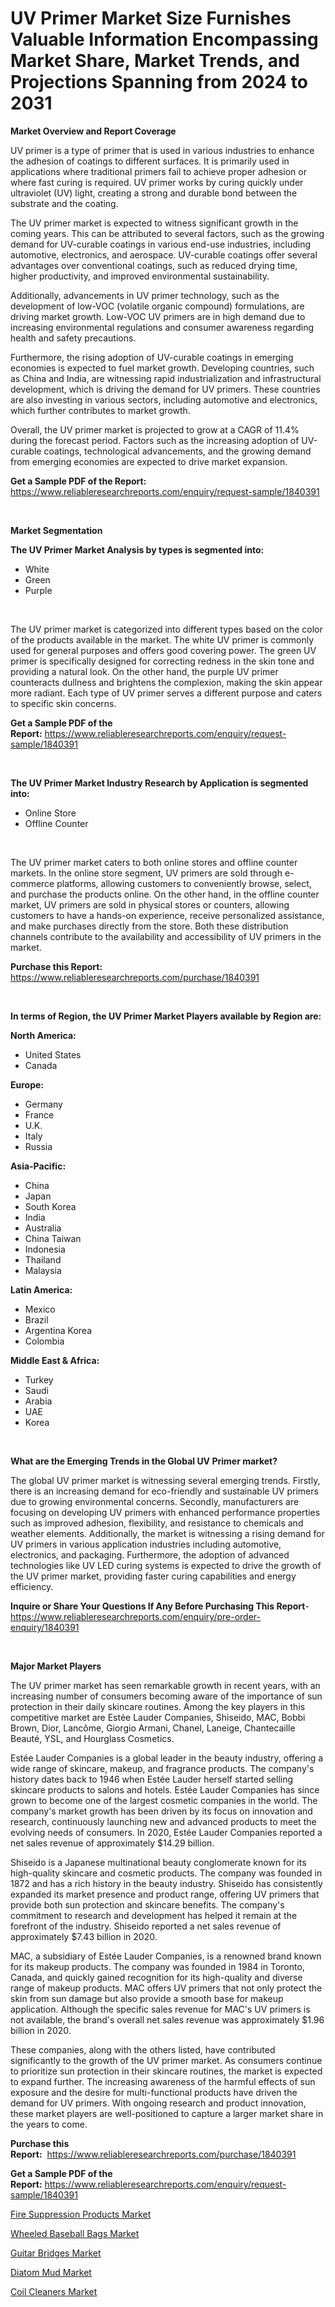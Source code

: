 <p><h1>UV Primer Market Size Furnishes Valuable Information Encompassing Market Share, Market Trends, and Projections Spanning from 2024 to 2031</h1></p><p><strong>Market Overview and Report Coverage</strong></p>
<p><p>UV primer is a type of primer that is used in various industries to enhance the adhesion of coatings to different surfaces. It is primarily used in applications where traditional primers fail to achieve proper adhesion or where fast curing is required. UV primer works by curing quickly under ultraviolet (UV) light, creating a strong and durable bond between the substrate and the coating.</p><p>The UV primer market is expected to witness significant growth in the coming years. This can be attributed to several factors, such as the growing demand for UV-curable coatings in various end-use industries, including automotive, electronics, and aerospace. UV-curable coatings offer several advantages over conventional coatings, such as reduced drying time, higher productivity, and improved environmental sustainability.</p><p>Additionally, advancements in UV primer technology, such as the development of low-VOC (volatile organic compound) formulations, are driving market growth. Low-VOC UV primers are in high demand due to increasing environmental regulations and consumer awareness regarding health and safety precautions.</p><p>Furthermore, the rising adoption of UV-curable coatings in emerging economies is expected to fuel market growth. Developing countries, such as China and India, are witnessing rapid industrialization and infrastructural development, which is driving the demand for UV primers. These countries are also investing in various sectors, including automotive and electronics, which further contributes to market growth.</p><p>Overall, the UV primer market is projected to grow at a CAGR of 11.4% during the forecast period. Factors such as the increasing adoption of UV-curable coatings, technological advancements, and the growing demand from emerging economies are expected to drive market expansion.</p></p>
<p><strong>Get a Sample PDF of the Report:</strong> <a href="https://www.reliableresearchreports.com/enquiry/request-sample/1840391">https://www.reliableresearchreports.com/enquiry/request-sample/1840391</a></p>
<p>&nbsp;</p>
<p><strong>Market Segmentation</strong></p>
<p><strong>The UV Primer Market Analysis by types is segmented into:</strong></p>
<p><ul><li>White</li><li>Green</li><li>Purple</li></ul></p>
<p>&nbsp;</p>
<p><p>The UV primer market is categorized into different types based on the color of the products available in the market. The white UV primer is commonly used for general purposes and offers good covering power. The green UV primer is specifically designed for correcting redness in the skin tone and providing a natural look. On the other hand, the purple UV primer counteracts dullness and brightens the complexion, making the skin appear more radiant. Each type of UV primer serves a different purpose and caters to specific skin concerns.</p></p>
<p><strong>Get a Sample PDF of the Report:</strong>&nbsp;<a href="https://www.reliableresearchreports.com/enquiry/request-sample/1840391">https://www.reliableresearchreports.com/enquiry/request-sample/1840391</a></p>
<p>&nbsp;</p>
<p><strong>The UV Primer Market Industry Research by Application is segmented into:</strong></p>
<p><ul><li>Online Store</li><li>Offline Counter</li></ul></p>
<p>&nbsp;</p>
<p><p>The UV primer market caters to both online stores and offline counter markets. In the online store segment, UV primers are sold through e-commerce platforms, allowing customers to conveniently browse, select, and purchase the products online. On the other hand, in the offline counter market, UV primers are sold in physical stores or counters, allowing customers to have a hands-on experience, receive personalized assistance, and make purchases directly from the store. Both these distribution channels contribute to the availability and accessibility of UV primers in the market.</p></p>
<p><strong>Purchase this Report:</strong>&nbsp; <a href="https://www.reliableresearchreports.com/purchase/1840391">https://www.reliableresearchreports.com/purchase/1840391</a></p>
<p>&nbsp;</p>
<p><strong>In terms of Region, the UV Primer Market Players available by Region are:</strong></p>
<p>
    <p> <strong> North America: </strong>
        <ul>
            <li>United States</li>
            <li>Canada</li>
        </ul>
        </p> 
    <p> <strong> Europe: </strong>
        <ul>
            <li>Germany</li>
            <li>France</li>
            <li>U.K.</li>
            <li>Italy</li>
            <li>Russia</li>
        </ul>
        </p> 
    <p> <strong> Asia-Pacific: </strong>
        <ul>
            <li>China</li>
            <li>Japan</li>
            <li>South Korea</li>
            <li>India</li>
            <li>Australia</li>
            <li>China Taiwan</li>
            <li>Indonesia</li>
            <li>Thailand</li>
            <li>Malaysia</li>
        </ul>
        </p> 
    <p> <strong> Latin America: </strong>
        <ul>
            <li>Mexico</li>
            <li>Brazil</li>
            <li>Argentina Korea</li>
            <li>Colombia</li>
        </ul>
        </p> 
    <p> <strong> Middle East & Africa: </strong>
        <ul>
            <li>Turkey</li>
            <li>Saudi</li>
            <li>Arabia</li>
            <li>UAE</li>
            <li>Korea</li>
        </ul>
    </p>
    </p>
<p>&nbsp;</p>
<p><strong>What are the Emerging Trends in the Global UV Primer market?</strong></p>
<p><p>The global UV primer market is witnessing several emerging trends. Firstly, there is an increasing demand for eco-friendly and sustainable UV primers due to growing environmental concerns. Secondly, manufacturers are focusing on developing UV primers with enhanced performance properties such as improved adhesion, flexibility, and resistance to chemicals and weather elements. Additionally, the market is witnessing a rising demand for UV primers in various application industries including automotive, electronics, and packaging. Furthermore, the adoption of advanced technologies like UV LED curing systems is expected to drive the growth of the UV primer market, providing faster curing capabilities and energy efficiency.</p></p>
<p><strong>Inquire or Share Your Questions If Any Before Purchasing This Report</strong>- <a href="https://www.reliableresearchreports.com/enquiry/pre-order-enquiry/1840391">https://www.reliableresearchreports.com/enquiry/pre-order-enquiry/1840391</a></p>
<p>&nbsp;</p>
<p><strong>Major Market Players</strong></p>
<p><p>The UV primer market has seen remarkable growth in recent years, with an increasing number of consumers becoming aware of the importance of sun protection in their daily skincare routines. Among the key players in this competitive market are Estée Lauder Companies, Shiseido, MAC, Bobbi Brown, Dior, Lancôme, Giorgio Armani, Chanel, Laneige, Chantecaille Beauté, YSL, and Hourglass Cosmetics.</p><p>Estée Lauder Companies is a global leader in the beauty industry, offering a wide range of skincare, makeup, and fragrance products. The company's history dates back to 1946 when Estée Lauder herself started selling skincare products to salons and hotels. Estée Lauder Companies has since grown to become one of the largest cosmetic companies in the world. The company's market growth has been driven by its focus on innovation and research, continuously launching new and advanced products to meet the evolving needs of consumers. In 2020, Estée Lauder Companies reported a net sales revenue of approximately $14.29 billion.</p><p>Shiseido is a Japanese multinational beauty conglomerate known for its high-quality skincare and cosmetic products. The company was founded in 1872 and has a rich history in the beauty industry. Shiseido has consistently expanded its market presence and product range, offering UV primers that provide both sun protection and skincare benefits. The company's commitment to research and development has helped it remain at the forefront of the industry. Shiseido reported a net sales revenue of approximately $7.43 billion in 2020.</p><p>MAC, a subsidiary of Estée Lauder Companies, is a renowned brand known for its makeup products. The company was founded in 1984 in Toronto, Canada, and quickly gained recognition for its high-quality and diverse range of makeup products. MAC offers UV primers that not only protect the skin from sun damage but also provide a smooth base for makeup application. Although the specific sales revenue for MAC's UV primers is not available, the brand's overall net sales revenue was approximately $1.96 billion in 2020.</p><p>These companies, along with the others listed, have contributed significantly to the growth of the UV primer market. As consumers continue to prioritize sun protection in their skincare routines, the market is expected to expand further. The increasing awareness of the harmful effects of sun exposure and the desire for multi-functional products have driven the demand for UV primers. With ongoing research and product innovation, these market players are well-positioned to capture a larger market share in the years to come.</p></p>
<p><strong>Purchase this Report:</strong>&nbsp;&nbsp;<a href="https://www.reliableresearchreports.com/purchase/1840391">https://www.reliableresearchreports.com/purchase/1840391</a></p>
<p></p>
<p><strong>Get a Sample PDF of the Report:</strong>&nbsp;<a href="https://www.reliableresearchreports.com/enquiry/request-sample/1840391">https://www.reliableresearchreports.com/enquiry/request-sample/1840391</a></p>
<p><p><a href="https://github.com/gshchiplitsov/Market-Research-Report-List-2/blob/main/fire-suppression-products-market.md">Fire Suppression Products Market</a></p><p><a href="https://github.com/ambrozg/Market-Research-Report-List-2/blob/main/wheeled-baseball-bags-market.md">Wheeled Baseball Bags Market</a></p><p><a href="https://github.com/dzharov81/Market-Research-Report-List-2/blob/main/guitar-bridges-market.md">Guitar Bridges Market</a></p><p><a href="https://github.com/rahu1501/Market-Research-Report-List-2/blob/main/diatom-mud-market.md">Diatom Mud Market</a></p><p><a href="https://github.com/rahu1503/Market-Research-Report-List-2/blob/main/coil-cleaners-market.md">Coil Cleaners Market</a></p></p>